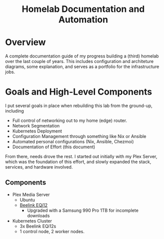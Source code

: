<h1 align="center">
Homelab Documentation and Automation
</h1>

# Overview

A complete documentation guide of my progress building a (third) homelab over the last couple of years. This includes configuration and architeture diagrams, some explanation, and serves as a portfolio for the infrastructure jobs.

# Goals and High-Level Components

I put several goals in place when rebuilding this lab from the ground-up, including
- Full control of networking out to my home (edge) router.
- Network Segmentation
- Kubernetes Deployment
- Configuration Management through something like Nix or Ansible
- Automated personal configurations (Nix, Ansible, Chezmoi)
- Documentation of Effort (this document)

From there, needs drove the rest. I started out initially with my Plex Server, which was the foundation of this effort, and slowly expanded the stack, services, and hardware involved.

## Components

- Plex Media Server
	- Ubuntu
	- [Beelink EQi12](https://www.amazon.com/dp/B0B9JRT7Q9) 
		- Upgraded with a Samsung 990 Pro 1TB for incomplete downloads
- Kubernetes Cluster
	- 3x Beelink EQi12s
	- 1 control node, 2 worker nodes.

